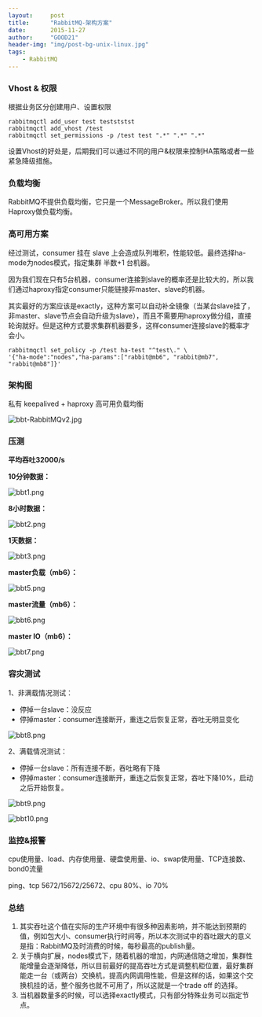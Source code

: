 ```yaml
---
layout:     post
title:      "RabbitMQ-架构方案"
date:       2015-11-27
author:     "GOOD21"
header-img: "img/post-bg-unix-linux.jpg"
tags:
    - RabbitMQ
---
```


### Vhost & 权限

根据业务区分创建用户、设置权限

```shell
rabbitmqctl add_user test testststst
rabbitmqctl add_vhost /test
rabbitmqctl set_permissions -p /test test ".*" ".*" ".*" 
```
设置Vhost的好处是，后期我们可以通过不同的用户&权限来控制HA策略或者一些紧急降级措施。

### 负载均衡
RabbitMQ不提供负载均衡，它只是一个MessageBroker。所以我们使用Haproxy做负载均衡。

### 高可用方案
经过测试，consumer 挂在 slave 上会造成队列堆积，性能较低。最终选择ha-mode为nodes模式，指定集群 半数+1 台机器。

因为我们现在只有5台机器，consumer连接到slave的概率还是比较大的，所以我们通过haproxy指定consumer只能链接非master、slave的机器。

其实最好的方案应该是exactly，这种方案可以自动补全镜像（当某台slave挂了，非master、slave节点会自动升级为slave），而且不需要用haproxy做分组，直接轮询就好。但是这种方式要求集群机器要多，这样consumer连接slave的概率才会小。

```shell
rabbitmqctl set_policy -p /test ha-test "^test\." \ 
'{"ha-mode":"nodes","ha-params":["rabbit@mb6", "rabbit@mb7", "rabbit@mb8"]}'
```

### 架构图

私有 keepalived + haproxy 高可用负载均衡

![bbt-RabbitMQv2.jpg](/img/in-post/rabbitmq/bbt-RabbitMQv2.jpg)

### 压测

**平均吞吐32000/s**

**10分钟数据：**

![bbt1.png](/img/in-post/rabbitmq/bbt1.png)

**8小时数据：**

![bbt2.png](/img/in-post/rabbitmq/bbt2.png)

**1天数据：**

![bbt3.png](/img/in-post/rabbitmq/bbt2.png)

**master负载（mb6）：**

![bbt5.png](/img/in-post/rabbitmq/bbt5.png)

**master流量（mb6）：**

![bbt6.png](/img/in-post/rabbitmq/bbt6.png)

**master IO（mb6）：**

![bbt7.png](/img/in-post/rabbitmq/bbt7.png)

### 容灾测试

1、非满载情况测试：

* 停掉一台slave：没反应
* 停掉master：consumer连接断开，重连之后恢复正常，吞吐无明显变化

![bbt8.png](/img/in-post/rabbitmq/bbt8.png)

2、满载情况测试：

* 停掉一台slave：所有连接不断，吞吐略有下降
* 停掉master：consumer连接断开，重连之后恢复正常，吞吐下降10%，启动之后开始恢复。

![bbt9.png](/img/in-post/rabbitmq/bbt9.png)

![bbt10.png](/img/in-post/rabbitmq/bbt10.png)

### 监控&报警

cpu使用量、load、内存使用量、硬盘使用量、io、swap使用量、TCP连接数、bond0流量

ping、tcp 5672/15672/25672、cpu 80%、io 70%

### 总结

1. 其实吞吐这个值在实际的生产环境中有很多种因素影响，并不能达到预期的值，例如包大小、consumer执行时间等，所以本次测试中的吞吐跟大的意义是指：RabbitMQ及时消费的时候，每秒最高的publish量。
2. 关于横向扩展，nodes模式下，随着机器的增加，内网通信随之增加，集群性能增量会逐渐降低，所以目前最好的提高吞吐方式是调整机柜位置，最好集群能走一台（或两台）交换机，提高内网调用性能，但是这样的话，如果这个交换机挂的话，整个服务也就不可用了，所以这就是一个trade off 的选择。
3. 当机器数量多的时候，可以选择exactly模式，只有部分特殊业务可以指定节点。


